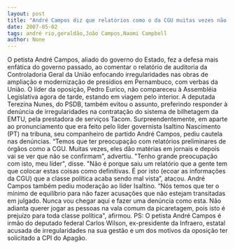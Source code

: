 ```yaml
---
layout: post
title: "André Campos diz que relatórios como o da CGU muitas vezes não se confirmam e dão em nada"
date: 2007-05-02
tags: andré rio,geraldão,João Campos,Naomi Campbell
author: None
---
```

O petista André Campos, aliado do governo do Estado, fez a defesa mais enfática do governo passado, ao comentar o relatório de auditoria da Controladoria Geral da União enfocando irregularidades nas obras de ampliação e modernização de presídios em Pernambuco, com verbas da União.
O líder da oposição, Pedro Eurico, não compareceu à Assembléia Legislativa agora de tarde, estando em viagem pelo interior. A deputada Terezina Nunes, do PSDB, também evitou o assunto, preferindo&nbsp;responder&nbsp;à denúncia de irregularidades na contratação do sistema de bilhetagem da EMTU, pela prestadora de serviços Tacom.
Surpreendentemente, em aparte ao pronunciamento que era feito pelo líder governista Isaltino Nascimento (PT) na tribuna, seu companheiro de partido&nbsp;André Campos, pediu cautela nas denúncias.
“Temos que ter preocupação com relatórios preliminares de órgãos como a CGU. Muitas vezes, eles dão matérias em jornais e depois vai se ver que não se confirmam\", advertiu. 
\"Tenho grande preocupação com isto, meu líder\", disse. \"Não é porque saiu um relatório&nbsp;que a gente tem que colocar estas coisas como definitivas. É por isto (ecoar as informações da CGU) que a classe política acaba sendo mal vista”, atacou.
André Campos também pediu moderação ao líder Isaltino. “Nós temos que ter o mínimo de equilíbrio para não fazer acusações que não estejam transitadas em julgado. Nunca&nbsp;vou chegar aqui e fazer&nbsp;uma denúncia como esta. Não adianta querer jogar as pessoas na vala comum da picaretagem, pois isto é prejuízo para toda classe política\", afirmou.
PS: O petista André Campos é irmão do deputado federal Carlos Wilson, ex-presidente da Infraero, estatal acusada de irregularidades na sua gestão e um dos motivos da oposição ter solicitado a CPI do Apagão. 
